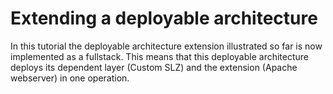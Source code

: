 # Extending a deployable architecture

In this tutorial the deployable architecture extension illustrated so far is now implemented as a fullstack.  This means that this deployable architecture 
deploys its dependent layer (Custom SLZ) and the extension (Apache webserver) in one operation.
